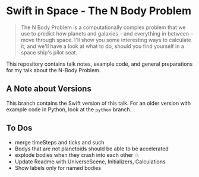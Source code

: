 # Swift in Space - The N Body Problem

> The N Body Problem is a computationally complex problem that we use to predict how planets and galaxies – and everything in between – move through space. I'll show you some interesting ways to calculate it, and we'll have a look at what to do, should you find yourself in a space ship's pilot seat.

This repository contains talk notes, example code, and general preparations for my talk about the N-Body Problem.

## A Note about Versions

This branch contains the Swift version of this talk. For an older version with example code in Python, look at the `python` branch.

## To Dos

- merge timeSteps and ticks and such
- Bodys that are not planetoids should be able to be accelerated
- explode bodies when they crash into each other 💥
- Update Readme with UniverseScene, Initializers, Calculations
- Show labels only for named bodies

